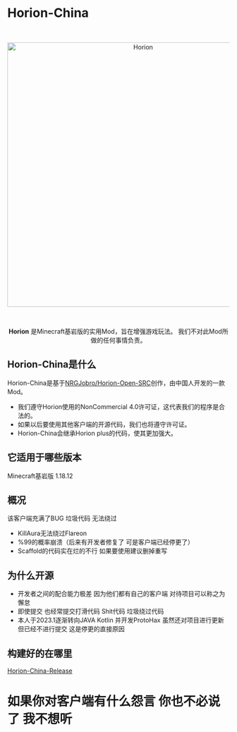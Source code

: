 # Horion-China
<div align="center">
  <br />
    <p>
      <a href="https://github.com/horionclient/Horion"><img src="https://raw.githubusercontent.com/horionclient/Horion/master/.github/horion-banner.png" width="600" alt="Horion" /></a>
    </p>
  <br />
  <p>
    <b>Horion</b> 是Minecraft基岩版的实用Mod，旨在增强游戏玩法。 我们不对此Mod所做的任何事情负责。
  </p>
</div>

## Horion-China是什么
Horion-China是基于[NRGJobro/Horion-Open-SRC](https://github.com/NRGJobro/Horion-Open-SRC)创作，由中国人开发的一款Mod。

* 我们遵守Horion使用的NonCommercial 4.0许可证，这代表我们的程序是合法的。
* 如果以后要使用其他客户端的开源代码，我们也将遵守许可证。
* Horion-China会继承Horion plus的代码，使其更加强大。

## 它适用于哪些版本
Minecraft基岩版 1.18.12

## 概况
该客户端充满了BUG 垃圾代码 无法绕过
* KillAura无法绕过Flareon
* %99的概率崩溃（后来有开发者修复了 可是客户端已经停更了）
* Scaffold的代码实在烂的不行 如果要使用建议删掉重写

## 为什么开源
* 开发者之间的配合能力极差 因为他们都有自己的客户端 对待项目可以称之为懈怠
* 即使提交 也经常提交打滑代码 Shit代码 垃圾绕过代码
* 本人于2023.1逐渐转向JAVA Kotlin 并开发ProtoHax 虽然还对项目进行更新 但已经不进行提交 这是停更的直接原因

## 构建好的在哪里
[Horion-China-Release](https://github.com/AneryCoft/Horion-China-Release)

# 如果你对客户端有什么怨言 你也不必说了 我不想听
